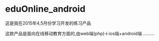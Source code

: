 # eduOnline_android

这是我在2015年4,5月份学习开发的练习产品  

这款产品是面向在线移动教育方面的,由web端(php)＋ios端+android端 .........
 

